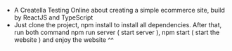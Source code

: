 -   A Creatella Testing Online about creating a simple ecommerce site, build by ReactJS and TypeScript
-   Just clone the project, npm install to install all dependencies. After that, run both command npm run server ( start server ), npm start ( start the website ) and enjoy the website ^^
